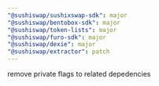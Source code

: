 ```yaml
---
"@sushiswap/sushixswap-sdk": major
"@sushiswap/bentobox-sdk": major
"@sushiswap/token-lists": major
"@sushiswap/furo-sdk": major
"@sushiswap/dexie": major
"@sushiswap/extractor": patch
---
```


remove private flags to related depedencies
